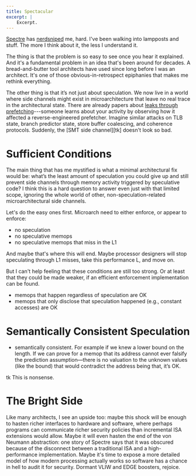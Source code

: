 ```yaml
---
title: Spectacular
excerpt: |
    Excerpt.
---
```

[Spectre][] has [nerdsniped][xkcd356] me, hard. I've been walking into lampposts and stuff. The more I think about it, the less I understand it.

[xkcd356]: https://xkcd.com/356/
[spectre]: https://spectreattack.com/spectre.pdf

The thing is that the problem is so easy to see once you hear it explained. And it's a fundamental problem in an idea that's been around for decades. A bread-and-butter tool architects have used since long before I was an architect. It's one of those obvious-in-retrospect epiphanies that makes me rethink everything.

The other thing is that it’s not just about speculation. We now live in a world where side channels might exist in microarchitecture that leave no real trace in the architectural state. There are already papers about [leaks through prefetching][pfsc]---someone learns about your activity by observing how it affected a reverse-engineered prefetcher. Imagine similar attacks on TLB state, branch predictor state, store buffer coalescing, and coherence protocols. Suddenly, the [SMT side channel][tk] doesn't look so bad.

[pfsc]: https://dl.acm.org/citation.cfm?id=2978356

# Sufficient Conditions

The main thing that has me mystified is what a minimal architectural fix would be: what’s the least amount of speculation you could give up and still prevent side channels through memory activity triggered by speculative code?
I think this is a hard question to answer even just with that limited scope, ignoring the whole world of other, non-speculation-related microarchitectural side channels.

Let's do the easy ones first. Microarch need to either enforce, or appear to enforce:

- no speculation
- no speculative memops
- no speculative memops that miss in the L1

And maybe that's where this will end. Maybe processor designers will stop speculating through L1 misses, take this performance L, and move on.

But I can't help feeling that these conditions are still too strong. Or at least that they could be made weaker, if an efficient enforcement implementation can be found.

- memops that happen regardless of speculation are OK
- memops that only disclose that speculation happened (e.g., constant accesses) are OK

# Semantically Consistent Speculation

- semantically consistent. For example if we knew a lower bound on the length. If we can prove for a memop that its address cannot ever falsify the prediction assumption—there is no valuation to the unknown values (like the bound) that would contradict the address being that, it’s OK.

tk This is nonsense. 

# The Bright Side

Like many architects, I see an upside too: maybe this shock will be enough to hasten richer interfaces to hardware and software, where perhaps programs can communicate richer security policies than incremental ISA extensions would allow. Maybe it will even hasten the end of the von Neumann abstraction: one story of Spectre says that it was obscured because of the disconnect between a traditional ISA and a high-performance implementation. Maybe it's time to expose a more detailed model of how modern processing actually works so software has a chance in hell to audit it for security. Dormant VLIW and EDGE boosters, rejoice.